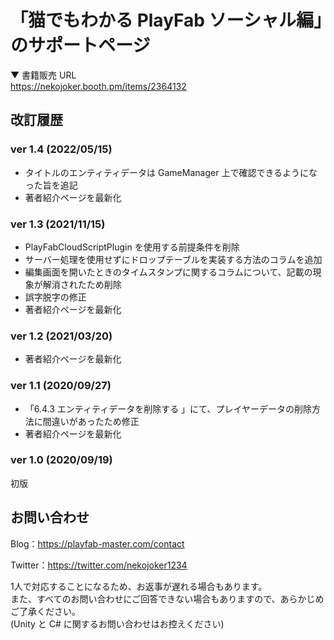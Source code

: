# 「猫でもわかる PlayFab ソーシャル編」のサポートページ

▼ 書籍販売 URL  
https://nekojoker.booth.pm/items/2364132

## 改訂履歴

### ver 1.4 (2022/05/15)

- タイトルのエンティティデータは GameManager 上で確認できるようになった旨を追記
- 著者紹介ページを最新化

### ver 1.3 (2021/11/15)

- PlayFabCloudScriptPlugin を使用する前提条件を削除
- サーバー処理を使用せずにドロップテーブルを実装する方法のコラムを追加
- 編集画面を開いたときのタイムスタンプに関するコラムについて、記載の現象が解消されたため削除
- 誤字脱字の修正
- 著者紹介ページを最新化

### ver 1.2 (2021/03/20)

- 著者紹介ページを最新化

### ver 1.1 (2020/09/27)

 - 「6.4.3 エンティティデータを削除する 」にて、プレイヤーデータの削除方法に間違いがあったため修正
 - 著者紹介ページを最新化

### ver 1.0 (2020/09/19)

初版

## お問い合わせ

Blog：https://playfab-master.com/contact

Twitter：https://twitter.com/nekojoker1234

1人で対応することになるため、お返事が遅れる場合もあります。  
また、すべてのお問い合わせにご回答できない場合もありますので、あらかじめご了承ください。  
(Unity と C# に関するお問い合わせはお控えください)

